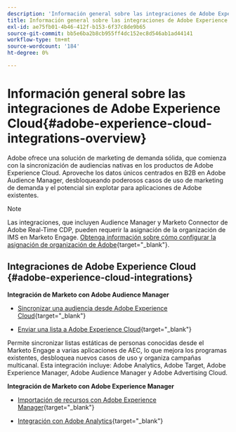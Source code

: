 ```yaml
---
description: 'Información general sobre las integraciones de Adobe Experience Cloud: Documentos de Marketo: Documentación del producto'
title: Información general sobre las integraciones de Adobe Experience Cloud
exl-id: ae75fb01-4b46-412f-b153-6f37c8de9b65
source-git-commit: bb5e6ba2b8cb955ff4dc152ec8d546ab1ad44141
workflow-type: tm+mt
source-wordcount: '184'
ht-degree: 0%

---
```


# Información general sobre las integraciones de Adobe Experience Cloud{#adobe-experience-cloud-integrations-overview}

Adobe ofrece una solución de marketing de demanda sólida, que comienza con la sincronización de audiencias nativas en los productos de Adobe Experience Cloud. Aproveche los datos únicos centrados en B2B en Adobe Audience Manager, desbloqueando poderosos casos de uso de marketing de demanda y el potencial sin explotar para aplicaciones de Adobe existentes.

>[!NOTE]
>
>Las integraciones, que incluyen Audience Manager y Marketo Connector de Adobe Real-Time CDP, pueden requerir la asignación de la organización de IMS en Marketo Engage. [Obtenga información sobre cómo configurar la asignación de organización de Adobe](/help/marketo/product-docs/adobe-experience-cloud-integrations/set-up-adobe-organization-mapping.md){target=&quot;_blank&quot;}.

## Integraciones de Adobe Experience Cloud {#adobe-experience-cloud-integrations}

**Integración de Marketo con Adobe Audience Manager**

* [Sincronizar una audiencia desde Adobe Experience Cloud](/help/marketo/product-docs/adobe-experience-cloud-integrations/sync-an-audience-from-adobe-experience-cloud.md){target=&quot;_blank&quot;}

* [Enviar una lista a Adobe Experience Cloud](/help/marketo/product-docs/core-marketo-concepts/smart-lists-and-static-lists/static-lists/send-a-list-to-adobe-experience-cloud.md){target=&quot;_blank&quot;}

Permite sincronizar listas estáticas de personas conocidas desde el Marketo Engage a varias aplicaciones de AEC, lo que mejora los programas existentes, desbloquea nuevos casos de uso y organiza campañas multicanal. Esta integración incluye: Adobe Analytics, Adobe Target, Adobe Experience Manager, Adobe Audience Manager y Adobe Advertising Cloud.

**Integración de Marketo con Adobe Experience Manager**

* [Importación de recursos con Adobe Experience Manager](/help/marketo/product-docs/adobe-experience-cloud-integrations/importing-assets-with-adobe-experience-manager.md){target=&quot;_blank&quot;}

* [Integración con Adobe Analytics](/help/marketo/product-docs/web-personalization/reporting-for-web-personalization/web-analytics-integrations/integrate-with-adobe-analytics.md){target=&quot;_blank&quot;}
